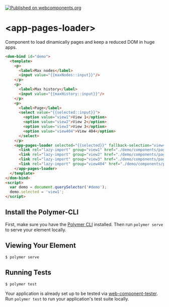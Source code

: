 [![Published on webcomponents.org](https://img.shields.io/badge/webcomponents.org-published-blue.svg)](https://www.webcomponents.org/element/owner/my-element)

# \<app-pages-loader\>

Component to load dinamically pages and keep a reduced DOM in huge apps.

<!--
```
<custom-element-demo>
  <template>
    <link rel="import" href="app-pages-loader.html">
    <link rel="import" href="./bower_components/polymer/lib/elements/dom-bind.html">
    <next-code-block></next-code-block>
  </template>
</custom-element-demo>
```
-->
```html
<dom-bind id="demo">
  <template>
    <p>
      <label>Max nodes</label>
      <input value="{{maxNodes::input}}"/>
    </p>
    <p>
      <label>Max history</label>
      <input value="{{maxHistory::input}}"/>
    </p>
    <p>
      <label>Page</label>
      <select value="{{selected::input}}">
        <option value="view1">View 1</option>
        <option value="view2">View 2</option>
        <option value="view3">View 3</option>
        <option value="view404">View 404</option>
      </select>
    </p>
    <app-pages-loader selected="{{selected}}" fallback-selection="view404" max-nodes="{{maxNodes}}" max-history="{{maxHistory}}">
      <link rel="lazy-import" group="view1" href="./demo/components/page-test.html">
      <link rel="lazy-import" group="view2" href="./demo/components/page-test.html">
      <link rel="lazy-import" group="view3" href="./demo/components/page-test.html">
      <link rel="lazy-import" group="view404" href="./demo/components/page-test-404.html">
    </app-pages-loader>
  </template>
</dom-bind>
<script>
  var demo = document.querySelector('#demo');
  demo.selected = 'view1';
</script>
```

## Install the Polymer-CLI

First, make sure you have the [Polymer CLI](https://www.npmjs.com/package/polymer-cli) installed. Then run `polymer serve` to serve your element locally.

## Viewing Your Element

```
$ polymer serve
```

## Running Tests

```
$ polymer test
```

Your application is already set up to be tested via [web-component-tester](https://github.com/Polymer/web-component-tester). Run `polymer test` to run your application's test suite locally.
